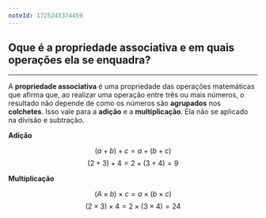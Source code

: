 ```yaml
---
noteId: 1725245374459
---
```

## Oque é a propriedade associativa e em quais operações ela se enquadra?

---

A **propriedade associativa** é uma propriedade das operações matemáticas que afirma que, ao realizar uma operação entre três ou mais números, o resultado não depende de como os números são **agrupados** nos **colchetes**. Isso vale para a **adição** e a **multiplicação**.  Ela não se aplicado na divisão e subtração.

**Adição**

$$
(a + b) + c = a + (b + c)
$$
$$
(2 + 3) + 4 = 2 + (3 + 4) = 9
$$

**Multiplicação**

$$
(A \times b) \times c = a \times (b \times c)
$$
$$
(2 \times 3) \times 4 = 2 \times (3 \times 4) = 24
$$
